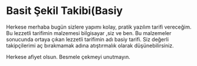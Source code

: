 # Basit Şekil Takibi(Basiy
Herkese merhaba bugün sizlere yapımı kolay, pratik yazılım tarifi vereceğim. Bu lezzetli tarifimin malzemesi bilgisayar ,siz ve ben. Bu malzemeler sonucunda ortaya çıkan lezzetli tarifimin adı basiy tarifi. Siz değerli takipçilerimi aç bırakmamak adına atıştırmalık olarak düşünebilirsiniz.

Herkese afiyet olsun. Besmele çekmeyi unutmayın. 
